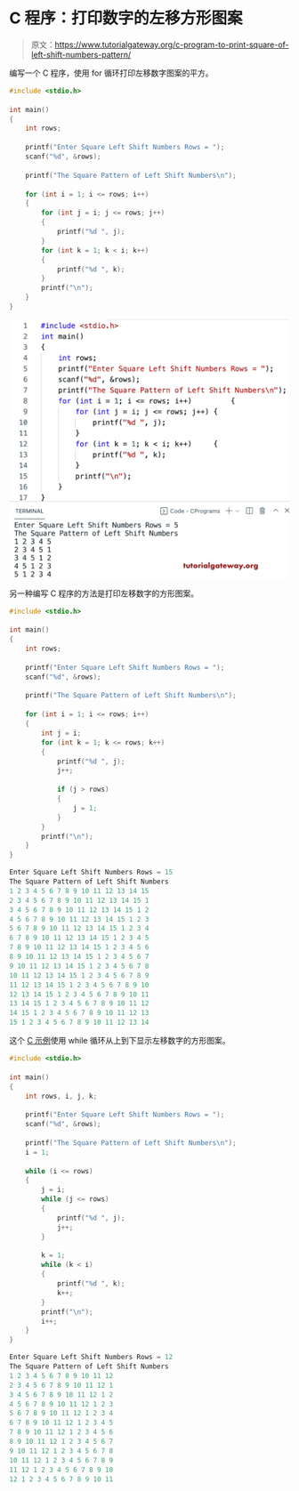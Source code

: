 # C 程序：打印数字的左移方形图案

> 原文：<https://www.tutorialgateway.org/c-program-to-print-square-of-left-shift-numbers-pattern/>

编写一个 C 程序，使用 for 循环打印左移数字图案的平方。

```c
#include <stdio.h>

int main()
{
	int rows;

	printf("Enter Square Left Shift Numbers Rows = ");
	scanf("%d", &rows);

	printf("The Square Pattern of Left Shift Numbers\n");

	for (int i = 1; i <= rows; i++)
	{
		for (int j = i; j <= rows; j++)
		{
			printf("%d ", j);
		}
		for (int k = 1; k < i; k++)
		{
			printf("%d ", k);
		}
		printf("\n");
	}
}
```

![C Program to Print Square of Left Shift Numbers Pattern](img/4e6d45df134afc7cc7d2f99ddd37af44.png)

另一种编写 C 程序的方法是打印左移数字的方形图案。

```c
#include <stdio.h>

int main()
{
	int rows;

	printf("Enter Square Left Shift Numbers Rows = ");
	scanf("%d", &rows);

	printf("The Square Pattern of Left Shift Numbers\n");

	for (int i = 1; i <= rows; i++)
	{
		int j = i;
		for (int k = 1; k <= rows; k++)
		{
			printf("%d ", j);
			j++;

			if (j > rows)
			{
				j = 1;
			}
		}
		printf("\n");
	}
}
```

```c
Enter Square Left Shift Numbers Rows = 15
The Square Pattern of Left Shift Numbers
1 2 3 4 5 6 7 8 9 10 11 12 13 14 15 
2 3 4 5 6 7 8 9 10 11 12 13 14 15 1 
3 4 5 6 7 8 9 10 11 12 13 14 15 1 2 
4 5 6 7 8 9 10 11 12 13 14 15 1 2 3 
5 6 7 8 9 10 11 12 13 14 15 1 2 3 4 
6 7 8 9 10 11 12 13 14 15 1 2 3 4 5 
7 8 9 10 11 12 13 14 15 1 2 3 4 5 6 
8 9 10 11 12 13 14 15 1 2 3 4 5 6 7 
9 10 11 12 13 14 15 1 2 3 4 5 6 7 8 
10 11 12 13 14 15 1 2 3 4 5 6 7 8 9 
11 12 13 14 15 1 2 3 4 5 6 7 8 9 10 
12 13 14 15 1 2 3 4 5 6 7 8 9 10 11 
13 14 15 1 2 3 4 5 6 7 8 9 10 11 12 
14 15 1 2 3 4 5 6 7 8 9 10 11 12 13 
15 1 2 3 4 5 6 7 8 9 10 11 12 13 14 
```

这个 [C 示例](https://www.tutorialgateway.org/c-programming-examples/)使用 while 循环从上到下显示左移数字的方形图案。

```c
#include <stdio.h>

int main()
{
	int rows, i, j, k;

	printf("Enter Square Left Shift Numbers Rows = ");
	scanf("%d", &rows);

	printf("The Square Pattern of Left Shift Numbers\n");
	i = 1;

	while (i <= rows)
	{
		j = i;
		while (j <= rows)
		{
			printf("%d ", j);
			j++;
		}

		k = 1;
		while (k < i)
		{
			printf("%d ", k);
			k++;
		}
		printf("\n");
		i++;
	}
}
```

```c
Enter Square Left Shift Numbers Rows = 12
The Square Pattern of Left Shift Numbers
1 2 3 4 5 6 7 8 9 10 11 12 
2 3 4 5 6 7 8 9 10 11 12 1 
3 4 5 6 7 8 9 10 11 12 1 2 
4 5 6 7 8 9 10 11 12 1 2 3 
5 6 7 8 9 10 11 12 1 2 3 4 
6 7 8 9 10 11 12 1 2 3 4 5 
7 8 9 10 11 12 1 2 3 4 5 6 
8 9 10 11 12 1 2 3 4 5 6 7 
9 10 11 12 1 2 3 4 5 6 7 8 
10 11 12 1 2 3 4 5 6 7 8 9 
11 12 1 2 3 4 5 6 7 8 9 10 
12 1 2 3 4 5 6 7 8 9 10 11 
```